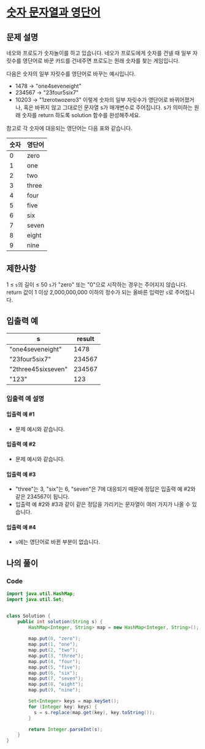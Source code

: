 # [숫자 문자열과 영단어](https://school.programmers.co.kr/learn/courses/30/lessons/81301)

## 문제 설명
네오와 프로도가 숫자놀이를 하고 있습니다. 네오가 프로도에게 숫자를 건넬 때 일부 자릿수를 영단어로 바꾼 카드를 건네주면 프로도는 원래 숫자를 찾는 게임입니다.

다음은 숫자의 일부 자릿수를 영단어로 바꾸는 예시입니다.

- 1478 → "one4seveneight"
- 234567 → "23four5six7"
- 10203 → "1zerotwozero3"
이렇게 숫자의 일부 자릿수가 영단어로 바뀌어졌거나, 혹은 바뀌지 않고 그대로인 문자열 s가 매개변수로 주어집니다. s가 의미하는 원래 숫자를 return 하도록 solution 함수를 완성해주세요.

참고로 각 숫자에 대응되는 영단어는 다음 표와 같습니다.

|숫자|	영단어|
|--|--|
|0|	zero|
|1	|one|
|2|	two|
|3|	three|
|4|	four|
|5|	five|
|6|	six|
|7|	seven|
|8|	eight|
|9|	nine|

## 제한사항
1 ≤ `s`의 길이 ≤ 50
`s`가 "zero" 또는 "0"으로 시작하는 경우는 주어지지 않습니다.
return 값이 1 이상 2,000,000,000 이하의 정수가 되는 올바른 입력만 `s`로 주어집니다.

## 입출력 예
|s	|result|
|--|--|
|"one4seveneight"|	1478|
|"23four5six7"	|234567|
|"2three45sixseven"	|234567|
|"123"|	123|


### 입출력 예 설명
#### 입출력 예 #1
- 문제 예시와 같습니다.
#### 입출력 예 #2
- 문제 예시와 같습니다.
#### 입출력 예 #3
- "three"는 3, "six"는 6, "seven"은 7에 대응되기 때문에 정답은 입출력 예 #2와 같은 234567이 됩니다.
- 입출력 예 #2와 #3과 같이 같은 정답을 가리키는 문자열이 여러 가지가 나올 수 있습니다.
#### 입출력 예 #4
- `s`에는 영단어로 바뀐 부분이 없습니다.

## 나의 풀이
### Code
``` java
import java.util.HashMap;
import java.util.Set;


class Solution {
    public int solution(String s) {
        HashMap<Integer, String> map = new HashMap<Integer, String>();
		
        map.put(0, "zero");
        map.put(1, "one");
        map.put(2, "two");
        map.put(3, "three");
        map.put(4, "four");
        map.put(5, "five");
        map.put(6, "six");
        map.put(7, "seven");
        map.put(8, "eight");
        map.put(9, "nine");

        Set<Integer> keys = map.keySet();
        for (Integer key: keys) {
          s = s.replace(map.get(key), key.toString());
        }

        return Integer.parseInt(s);
    }
}
```
